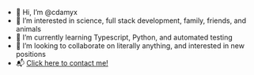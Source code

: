 - 👋 Hi, I’m @cdamyx
- 👀 I’m interested in science, full stack development, family, friends, and animals
- 🌱 I’m currently learning Typescript, Python, and automated testing
- 💞️ I’m looking to collaborate on literally anything, and interested in new positions
- 📬 [Click here to contact me!](mailto:amyx-github@pm.me)

<!---
cdamyx/cdamyx is a ✨ special ✨ repository because its `README.md` (this file) appears on your GitHub profile.
You can click the Preview link to take a look at your changes.
--->

